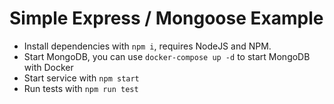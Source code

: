 # Simple Express / Mongoose Example

- Install dependencies with `npm i`, requires NodeJS and NPM.
- Start MongoDB, you can use `docker-compose up -d` to start MongoDB with Docker
- Start service with `npm start`
- Run tests with `npm run test`